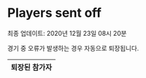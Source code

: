 # Players sent off
최종 업데이트: 2020년 12월 23일 08시 20분


경기 중 오류가 발생하는 경우 자동으로 퇴장됩니다.


| 퇴장된 참가자 |
|:---:|